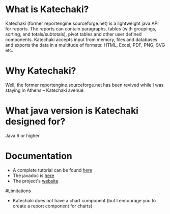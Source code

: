 # What is Katechaki?
Katechaki (former reportengine.sourceforge.net) is a lightweight java API for reports. 
The reports can contain paragraphs, tables (with groupings, sorting, and totals/subtotals), pivot tables and other user defined components. 
Katechaki accepts input from memory, files and databases and exports the data in a multitude of formats: HTML, Excel, PDF, PNG, SVG etc. 

# Why Katechaki? 
Well, the former reportengine.sourceforge.net has been revived while I was staying in Athens – Katechaki avenue

# What java version is Katechaki designed for? 
Java 6 or higher

# Documentation
* A complete tutorial can be found [here](http://reportengine.sourceforge.net/html/tutorial/reportengine_tutorial.htm)
* The javadoc is [here](http://reportengine.sourceforge.net/html/apidocs/index.html)
* The project's [website](http://reportengine.sourceforge.net/)

#Limitations
* Katechaki does not have a chart component (but I encourage you to create a report component for charts)